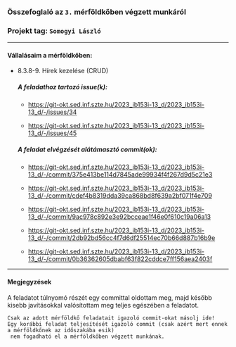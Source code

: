 ### Összefoglaló az `3.` mérföldkőben végzett munkáról

### Projekt tag: `Somogyi László`

___

#### Vállalásaim a mérföldkőben: 

 - 8.3.8-9. Hírek kezelése (CRUD)

    ##### A feladathoz tartozó issue(k):

     - https://git-okt.sed.inf.szte.hu/2023_ib153i-13_d/2023_ib153i-13_d/-/issues/34

     - https://git-okt.sed.inf.szte.hu/2023_ib153i-13_d/2023_ib153i-13_d/-/issues/45

    ##### A feladat elvégzését alátámasztó commit(ok):

     - https://git-okt.sed.inf.szte.hu/2023_ib153i-13_d/2023_ib153i-13_d/-/commit/375e413be114d7845ade99934f4f267d9d5c21e3

     - https://git-okt.sed.inf.szte.hu/2023_ib153i-13_d/2023_ib153i-13_d/-/commit/cdef4b8319dda39ca868bd8f639a2bf071f4e709

     - https://git-okt.sed.inf.szte.hu/2023_ib153i-13_d/2023_ib153i-13_d/-/commit/9ac978c892e3e92bcceae1f46e0f610c19a06a13

      - https://git-okt.sed.inf.szte.hu/2023_ib153i-13_d/2023_ib153i-13_d/-/commit/2db92bd56cc4f7d6df25514ec70b66d887b16b9e

      - https://git-okt.sed.inf.szte.hu/2023_ib153i-13_d/2023_ib153i-13_d/-/commit/0b36362605dbabf63f822cddce7ff156aea2403f
___

#### Megjegyzések

A feladatot túlnyomó részét egy committal oldottam meg, majd később kisebb javításokkal valósítottam meg teljes egészében a feladatot.

```
Csak az adott mérföldkő feladatait igazoló commit-okat másolj ide!
Egy korábbi feladat teljesítését igazoló commit (csak azért mert ennek a mérföldkőnek az időszakába esik)
 nem fogadható el a mérföldkőben végzett munkának.
```
